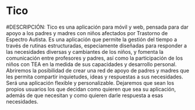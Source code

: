 # Tico

#DESCRIPCIÓN:
Tico es una aplicación para móvil y web, pensada para dar apoyo a los padres y madres con niños afectados por Trastorno de Espectro Autista. Es una aplicación que permite la gestión del tiempo a través de rutinas estructuradas, especiamente diseñadas para responder a las necesidades diversas y cambiantes de los niños, y fomenta la comunicación entre profesores y padres, así como la participación de los niños con TEA en la medida de sus capacidades y desarrollo personal. Abriremos la posibilidad de crear una red de apoyo de padres y madres que les permita compartir inquietudes, ideas y respuestas a sus necesidades. Será una aplicación flexible y personalizable. Dejaremos que sean los propios usuarios los que decidan como quieren que sea su aplicación, además de que necesitan y como quieren darle respuesta a esas necesidades.
